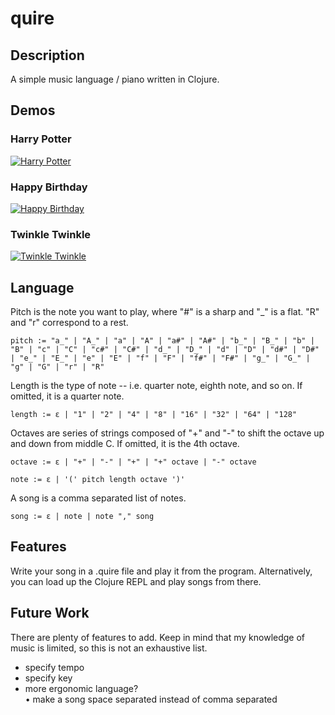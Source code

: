 # quire

## Description
A simple music language / piano written in Clojure.

## Demos
### Harry Potter  
[![Harry Potter](http://img.youtube.com/vi/jpjjvMsLSCQ/0.jpg)](https://www.youtube.com/watch?v=jpjjvMsLSCQ&feature=youtu.be)  


### Happy Birthday  
[![Happy Birthday](http://img.youtube.com/vi/D-TZUNGhTEk/0.jpg)](https://www.youtube.com/watch?v=D-TZUNGhTEk)  

### Twinkle Twinkle
[![Twinkle Twinkle](http://img.youtube.com/vi/TIpGSH48nAo/0.jpg)](https://www.youtube.com/watch?v=TIpGSH48nAo)  

## Language
Pitch is the note you want to play, where "#" is a sharp and "\_" is a flat. "R" and "r" correspond to a rest.
```
pitch := "a_" | "A_" | "a" | "A" | "a#" | "A#" | "b_" | "B_" | "b" | "B" | "c" | "C" | "c#" | "C#" | "d_" | "D_" | "d" | "D" | "d#" | "D#" | "e_" | "E_" | "e" | "E" | "f" | "F" | "f#" | "F#" | "g_" | "G_" | "g" | "G" | "r" | "R"
```

Length is the type of note -- i.e. quarter note, eighth note, and so on. If omitted, it is a quarter note.
```
length := ε | "1" | "2" | "4" | "8" | "16" | "32" | "64" | "128"
```

Octaves are series of strings composed of "+" and "-" to shift the octave up and down from middle C. If omitted, it is the 4th octave.
```
octave := ε | "+" | "-" | "+" | "+" octave | "-" octave 
```

```
note := ε | '(' pitch length octave ')'
```

A song is a comma separated list of notes.
```
song := ε | note | note "," song
```

## Features
Write your song in a .quire file and play it from the program. Alternatively, you can load up the Clojure REPL and play songs from there.

## Future Work
There are plenty of features to add. Keep in mind that my knowledge of music is limited, so this is not an exhaustive list.
- specify tempo
- specify key
- more ergonomic language?  
  • make a song space separated instead of comma separated

